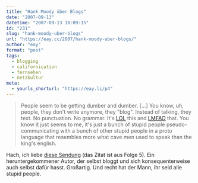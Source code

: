 ```yaml
---
title: "Hank Moody über Blogs"
date: "2007-09-13"
datetime: "2007-09-13 18:09:15"
id: "231"
slug: "hank-moody-uber-blogs"
url: "https://eay.cc/2007/hank-moody-uber-blogs/"
author: "eay"
format: "post"
tags:
  - blogging
  - californication
  - fernsehen
  - netzkultur
meta:
  - yourls_shorturl: "https://eay.li/p4"
---
```


> People seem to be getting dumber and dumber. \[...\] You know, uh, people, they don't write anymore, they "blog". Instead of talking, they text. No punctuation. No grammar. It's [LOL](http://en.wikipedia.org/wiki/LOL_(Internet_slang)) this and [LMFAO](http://en.wikipedia.org/wiki/List_of_Internet_slang#L) that. You know it just seems to me, it's just a bunch of stupid people pseudo-communicating with a bunch of other stupid people in a proto language that resembles more what cave men used to speak than the king's english.

Hach, ich liebe [diese Sendung](//eay.cc/2007/darkly-funny/) (das Zitat ist aus Folge 5). Ein heruntergekommener Autor, der selbst bloggt und sich konsequenterweise auch selbst dafür hasst. Großartig. Und recht hat der Mann, ihr seid alle stupid people.
